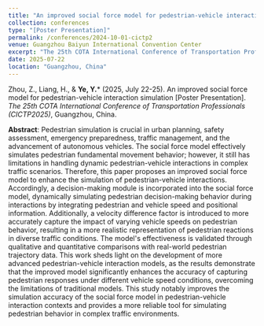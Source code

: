 ```yaml
---
title: "An improved social force model for pedestrian-vehicle interaction simulation"
collection: conferences
type: "[Poster Presentation]"
permalink: /conferences/2024-10-01-cictp2
venue: Guangzhou Baiyun International Convention Center
excerpt: "The 25th COTA International Conference of Transportation Professionals (CICTP2025), Guangzhou, China, July 22-25, 2025."
date: 2025-07-22
location: "Guangzhou, China"
---
```


Zhou, Z., Liang, H., & **Ye, Y.**\* (2025, July 22-25). An improved social force model for pedestrian-vehicle interaction simulation [Poster Presentation]. *The 25th COTA International Conference of Transportation Professionals (CICTP2025)*, Guangzhou, China.

**Abstract**: Pedestrian simulation is crucial in urban planning, safety assessment, emergency preparedness, traffic management, and the advancement of autonomous vehicles. The social force model effectively simulates pedestrian fundamental movement behavior; however, it still has limitations in handling dynamic pedestrian-vehicle interactions in complex traffic scenarios. Therefore, this paper proposes an improved social force model to enhance the simulation of pedestrian-vehicle interactions. Accordingly, a decision-making module is incorporated into the social force model, dynamically simulating pedestrian decision-making behavior during interactions by integrating pedestrian and vehicle speed and positional information. Additionally, a velocity difference factor is introduced to more accurately capture the impact of varying vehicle speeds on pedestrian behavior, resulting in a more realistic representation of pedestrian reactions in diverse traffic conditions. The model's effectiveness is validated through qualitative and quantitative comparisons with real-world pedestrian trajectory data. This work sheds light on the development of more advanced pedestrian-vehicle interaction models, as the results demonstrate that the improved model significantly enhances the accuracy of capturing pedestrian responses under different vehicle speed conditions, overcoming the limitations of traditional models. This study notably improves the simulation accuracy of the social force model in pedestrian-vehicle interaction contexts and provides a more reliable tool for simulating pedestrian behavior in complex traffic environments.
